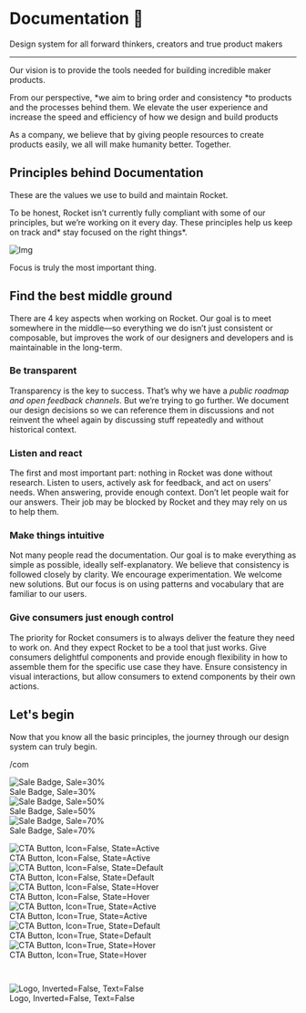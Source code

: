 
# Documentation 🚀

Design system for all forward thinkers, creators and true product makers

---

Our vision is to provide the tools needed for building incredible maker products.

From our perspective, *we aim to bring order and consistency *to products and the processes behind them. We elevate the user experience and increase the speed and efficiency of how we design and build products

As a company, we believe that by giving people resources to create products easily, we all will make humanity better. Together.

## Principles behind Documentation

These are the values we use to build and maintain Rocket.

To be honest, Rocket isn’t currently fully compliant with some of our principles, but we’re working on it every day. These principles help us keep on track and* stay focused on the right things*.

![Img](https://studio-assets.supernova.io/design-systems/14533/9289758a-6300-472a-bbc6-a57098081abf.jpeg?Expires=1990828800&Policy=eyJTdGF0ZW1lbnQiOlt7IlJlc291cmNlIjoiaHR0cHM6Ly9zdHVkaW8tYXNzZXRzLnN1cGVybm92YS5pby9kZXNpZ24tc3lzdGVtcy8xNDUzMy85Mjg5NzU4YS02MzAwLTQ3MmEtYmJjNi1hNTcwOTgwODFhYmYuanBlZyIsIkNvbmRpdGlvbiI6eyJEYXRlTGVzc1RoYW4iOnsiQVdTOkVwb2NoVGltZSI6MTk5MDgyODgwMH19fV19&Signature=E9DL6D-ZtS~4qaH18y5tnHC4gtpQUzZb85NmDFMuezn~MaWHPSumzBv6tXkxGqSgGyKh~9FaYnbfHkcJhU~4F~jdbuY70gbRxUpvnBtyCpz8o0mci-d2A9WoIZ3RGl11izD3c2WMfUaKhSaFlUw8cTGP-9vrqeUi58O2P4zYT9eAeyvOIFzQXgIgljhxiB9mIVU5a4j1vDL8ntJpagEZukKRskOgMrrB4LNQ-nRsvXFF7W5C5EkdoZPZf4jFxcQu2Yj6M9-bqNBXubYMsYYhEXqvqUOAnYVaE59E5PSSe43HKv2gp1ajSJ3ttHtTtCITO8Vyfh1FoTl03Z18ki8iZg__&Key-Pair-Id=APKAJGK34LCCAUR7N6LA)

Focus is truly the most important thing.

## Find the best middle ground

There are 4 key aspects when working on Rocket. Our goal is to meet somewhere in the middle—so everything we do isn’t just consistent or composable, but improves the work of our designers and developers and is maintainable in the long-term.

### Be transparent

Transparency is the key to success. That’s why we have a *public roadmap and open feedback channels*. But we’re trying to go further. We document our design decisions so we can reference them in discussions and not reinvent the wheel again by discussing stuff repeatedly and without historical context.

### Listen and react

The first and most important part: nothing in Rocket was done without research. Listen to users, actively ask for feedback, and act on users’ needs. When answering, provide enough context. Don’t let people wait for our answers. Their job may be blocked by Rocket and they may rely on us to help them.

### Make things intuitive

Not many people read the documentation. Our goal is to make everything as simple as possible, ideally self-explanatory. We believe that consistency is followed closely by clarity. We encourage experimentation. We welcome new solutions. But our focus is on using patterns and vocabulary that are familiar to our users.

### Give consumers just enough control

The priority for Rocket consumers is to always deliver the feature they need to work on. And they expect Rocket to be a tool that just works. Give consumers delightful components and provide enough flexibility in how to assemble them for the specific use case they have. Ensure consistency in visual interactions, but allow consumers to extend components by their own actions.

## Let's begin

Now that you know all the basic principles, the journey through our design system can truly begin.

/com

  
![Sale Badge, Sale=30%](https://studio-assets.supernova.io/design-systems/14533/c75fdf2b-ae7e-455b-b862-a85dc32a54e0.png?Expires=1990828800&Policy=eyJTdGF0ZW1lbnQiOlt7IlJlc291cmNlIjoiaHR0cHM6Ly9zdHVkaW8tYXNzZXRzLnN1cGVybm92YS5pby9kZXNpZ24tc3lzdGVtcy8xNDUzMy9jNzVmZGYyYi1hZTdlLTQ1NWItYjg2Mi1hODVkYzMyYTU0ZTAucG5nIiwiQ29uZGl0aW9uIjp7IkRhdGVMZXNzVGhhbiI6eyJBV1M6RXBvY2hUaW1lIjoxOTkwODI4ODAwfX19XX0_&Signature=Ml-6m9zO6n9m-gWanIAGmjFQ3k7FwIpr01F4xLAK1zlyF53QNgJm6QWBtqQjZYI5vcHWQTJqyXxB65mpsRJ6e8z2gdlkvwOGszek7Ck1R0YCFCejta9KhudI2q7cKqZKZAvnaz~7moer2K32GUS1mgrOdJwC3qeJgAk1H~ZJ3hicryrJS-kxyDAkTpWV4j2gjW8nG3guIVKgYyoAAMXA55dmCogtSSt~j95huWRhz2rJASoHi~C~uREkQXyETAoYfaGTokkhfbtA-SUfeoiIFxV8BRClcp8TxIqW2DvcOfVdOQb5NoKJgPfV41wA2j3ki-cFY8Amy529uc8VbZWhfg__&Key-Pair-Id=APKAJGK34LCCAUR7N6LA)  
Sale Badge, Sale=30%  
![Sale Badge, Sale=50%](https://studio-assets.supernova.io/design-systems/14533/4cf3ccbb-a1ae-42af-b164-3f500da6d5fe.png?Expires=1990828800&Policy=eyJTdGF0ZW1lbnQiOlt7IlJlc291cmNlIjoiaHR0cHM6Ly9zdHVkaW8tYXNzZXRzLnN1cGVybm92YS5pby9kZXNpZ24tc3lzdGVtcy8xNDUzMy80Y2YzY2NiYi1hMWFlLTQyYWYtYjE2NC0zZjUwMGRhNmQ1ZmUucG5nIiwiQ29uZGl0aW9uIjp7IkRhdGVMZXNzVGhhbiI6eyJBV1M6RXBvY2hUaW1lIjoxOTkwODI4ODAwfX19XX0_&Signature=mCSngIxNpuB9a-T-y0cW1mz9n-Y9B5mkg-dOWkIEPepaNGdMg~IRi3Wwk2KJZE6jvAQkKeK6M57l8nHNg9rNdMRkvDxR8qCTKsuYYW0Dh~F4CQTjtLJlR43o15hPcK-HEYTYO0eZnYBW2qIQBvk5lqxNwJW6T~V1SzJpGXkvBNbDjJ2LvW0sWtiGkwqMoxkBjDmNCgFpEBWPGYcvMOo04Pu3mfgViFQkHgjnh-jhn441vg3nNqZhYW6Yjw8QF8N1BW6Xfi7l6aoLYyk2CfA9iqKom~5WRbiLFevj0Zy79qSnigAbnD0ltbJfykMxkpDkFZcgPwFUXp0gdPRk3smwuA__&Key-Pair-Id=APKAJGK34LCCAUR7N6LA)  
Sale Badge, Sale=50%  
![Sale Badge, Sale=70%](https://studio-assets.supernova.io/design-systems/14533/4a8a52ee-f181-44ca-895f-e5031b54d41c.png?Expires=1990828800&Policy=eyJTdGF0ZW1lbnQiOlt7IlJlc291cmNlIjoiaHR0cHM6Ly9zdHVkaW8tYXNzZXRzLnN1cGVybm92YS5pby9kZXNpZ24tc3lzdGVtcy8xNDUzMy80YThhNTJlZS1mMTgxLTQ0Y2EtODk1Zi1lNTAzMWI1NGQ0MWMucG5nIiwiQ29uZGl0aW9uIjp7IkRhdGVMZXNzVGhhbiI6eyJBV1M6RXBvY2hUaW1lIjoxOTkwODI4ODAwfX19XX0_&Signature=dqwF5mSYuPiQUiXR3-WGY0zQdGToIQgreJZMAB3IUttuK2Bt-5kkwo0jQX9IPjAs84F9fDnX0xF64huUUaUlUEutHhBlSjelaPDyCRzzVHMQBMP1xQQfElkfwYPiJ39JvvKYtsvFMMz3qQOOF3rrhPsIFKaM12Bb~5rU3d-qsFoXxhUeHYc9QbhcKMif9YKuZdCjJdUHOE-YJ9gwa1guUXDs3w-mSx6WOclq6ZKdgkz2dCNfUtXR1O0q7gUmKFhM0wiZFsWDXEKLVbDxHOECSBwQWOw36CtnXXaLNp9E6DavHw4VEC65Oz3-S4wOzt3jSmOzVkCcBKnOEd6E7z3izw__&Key-Pair-Id=APKAJGK34LCCAUR7N6LA)  
Sale Badge, Sale=70%  


  
![CTA Button, Icon=False, State=Active](https://studio-assets.supernova.io/design-systems/14533/d4a9935b-15f6-46b1-87ea-921fc4b4fdfa.png?Expires=1990828800&Policy=eyJTdGF0ZW1lbnQiOlt7IlJlc291cmNlIjoiaHR0cHM6Ly9zdHVkaW8tYXNzZXRzLnN1cGVybm92YS5pby9kZXNpZ24tc3lzdGVtcy8xNDUzMy9kNGE5OTM1Yi0xNWY2LTQ2YjEtODdlYS05MjFmYzRiNGZkZmEucG5nIiwiQ29uZGl0aW9uIjp7IkRhdGVMZXNzVGhhbiI6eyJBV1M6RXBvY2hUaW1lIjoxOTkwODI4ODAwfX19XX0_&Signature=HHRhasaAIpysGBwJ6qTUrIUiAcW8PGvaWC7cMNdD0lcUtFVwk~hFBAoTBuKeww1CTse7TXQqbQ3jtFK6tIFCDWYR3inMAsD-U-AQHv9R3q7J-hkRySBlrDD2a~RlmwzaDlE9XI-QRAHBGUKCuR~NXv0QU5IYO42euO-VfwnYEBYuRDr-2jwGfT3xgGnLJjh9j68ovfhaQvKaRhUiOezxBuB~HXM61HzY3A8204oxYvt8VnldhV8SsS0ewRe0VaMaa7s9UD5rJIlsty7NITyIRGtcumFaATNYhTEW6MLAuc-rtRhv~k7O9gLEh79~-CnfGi4CoGQ9xJ0pEmhB340OSg__&Key-Pair-Id=APKAJGK34LCCAUR7N6LA)  
CTA Button, Icon=False, State=Active  
![CTA Button, Icon=False, State=Default](https://studio-assets.supernova.io/design-systems/14533/95dab024-44ff-45ad-8bfb-8376e99ca63e.png?Expires=1990828800&Policy=eyJTdGF0ZW1lbnQiOlt7IlJlc291cmNlIjoiaHR0cHM6Ly9zdHVkaW8tYXNzZXRzLnN1cGVybm92YS5pby9kZXNpZ24tc3lzdGVtcy8xNDUzMy85NWRhYjAyNC00NGZmLTQ1YWQtOGJmYi04Mzc2ZTk5Y2E2M2UucG5nIiwiQ29uZGl0aW9uIjp7IkRhdGVMZXNzVGhhbiI6eyJBV1M6RXBvY2hUaW1lIjoxOTkwODI4ODAwfX19XX0_&Signature=gVi5mmcJyf7Ft2ytw8--WZhVDThXA2XQsCROHaomJlsZnIu4qkcyVln4zYJxdOeLkKXNkYepebNS9s5kwGZVbYyeebb62wCz7yhlfd-mPXU8-zy1fZcj6yM0JisYihYZZBc14UD2Jbo7GqQU9lKIDRazfkZZOZhEsKB-VYZj4js2PdqV~x9kXr-TD2yA9T-~aRav6KqDrqvzo9FLHvDjwCqS8SE5BSnyjf42iLolxc1Vjbx2WwIM1PsaONHx9SMKBAhToSF81haGM8xTNGH55MQGjuq85a5wHkdo3Ld~U-jl~NN2aRzS9UXM-aYCQg6-xnvNT1MSEVGM~9WzowZ1hg__&Key-Pair-Id=APKAJGK34LCCAUR7N6LA)  
CTA Button, Icon=False, State=Default  
![CTA Button, Icon=False, State=Hover](https://studio-assets.supernova.io/design-systems/14533/ff61bd5a-8131-48cc-8de2-d6bdab8ad4d7.png?Expires=1990828800&Policy=eyJTdGF0ZW1lbnQiOlt7IlJlc291cmNlIjoiaHR0cHM6Ly9zdHVkaW8tYXNzZXRzLnN1cGVybm92YS5pby9kZXNpZ24tc3lzdGVtcy8xNDUzMy9mZjYxYmQ1YS04MTMxLTQ4Y2MtOGRlMi1kNmJkYWI4YWQ0ZDcucG5nIiwiQ29uZGl0aW9uIjp7IkRhdGVMZXNzVGhhbiI6eyJBV1M6RXBvY2hUaW1lIjoxOTkwODI4ODAwfX19XX0_&Signature=AxHkHhfpg517nA20PIjBHsKPe63lc-E5xEdJ5yFCzRRfWVhb6ujNzGiTTTkkrywaH9kLLRWSGiH-BXbUYwX~A~4UjOpEtf3qQVlYfnfLTDaQm~nUHgi-uuyuO34tS0KpHllEHl5~vpFKkUEJdfBMFCAfsPWbgxPJvq-1~HmY8-X9Ipyns3XL4V7Mo4o4pcXv5BGv6hLN1PN~srtrvNDExEz1hSW5i1J8MReQjQzQI1oRYN-oJ75egeB0E3iFvPKqTgqItEZlrsCk86wpimwTyLT5-SNasG4QdzzdipgrpEUwEOHOHCrAFYeQrIRuGH4bJczlMMGoSwAtGV5Acyry-A__&Key-Pair-Id=APKAJGK34LCCAUR7N6LA)  
CTA Button, Icon=False, State=Hover  
![CTA Button, Icon=True, State=Active](https://studio-assets.supernova.io/design-systems/14533/10b2c127-8069-474e-acc1-6943f8234208.png?Expires=1990828800&Policy=eyJTdGF0ZW1lbnQiOlt7IlJlc291cmNlIjoiaHR0cHM6Ly9zdHVkaW8tYXNzZXRzLnN1cGVybm92YS5pby9kZXNpZ24tc3lzdGVtcy8xNDUzMy8xMGIyYzEyNy04MDY5LTQ3NGUtYWNjMS02OTQzZjgyMzQyMDgucG5nIiwiQ29uZGl0aW9uIjp7IkRhdGVMZXNzVGhhbiI6eyJBV1M6RXBvY2hUaW1lIjoxOTkwODI4ODAwfX19XX0_&Signature=BnLdM8yTDs0uwz1wPGaq4Ylzv41woD5NiURsVr8yy25Y9EPsp~Sx2L1UPEcuH8-gbboei2EJlqAGBLxNjUZbc6uIkUYRylALR2Wf4AoSD-WklQDWS~yblKq6aNIPr~fQKltSCuMC-g06h-u8urxCumBWM0NnTdS3jOiX40uHutv9~XrD1AeYd9V0~JaSkyP4cAfBmBolV~Apv-tgwGjXntHXf5B6vTW9hsgeEWc8VD6cTh4fRw8vyO1zN0N32yHa-18Aw2TEcQ2NjVIkoFD8GRTgsmp1dBpWgOrz5cmgNZ7cr~SJYsxa4~8YwkyKOvFW3IOUi-Bj1gj33HGx6GuaWw__&Key-Pair-Id=APKAJGK34LCCAUR7N6LA)  
CTA Button, Icon=True, State=Active  
![CTA Button, Icon=True, State=Default](https://studio-assets.supernova.io/design-systems/14533/f2dff4e2-f454-4691-b5f6-87ca2585fb5b.png?Expires=1990828800&Policy=eyJTdGF0ZW1lbnQiOlt7IlJlc291cmNlIjoiaHR0cHM6Ly9zdHVkaW8tYXNzZXRzLnN1cGVybm92YS5pby9kZXNpZ24tc3lzdGVtcy8xNDUzMy9mMmRmZjRlMi1mNDU0LTQ2OTEtYjVmNi04N2NhMjU4NWZiNWIucG5nIiwiQ29uZGl0aW9uIjp7IkRhdGVMZXNzVGhhbiI6eyJBV1M6RXBvY2hUaW1lIjoxOTkwODI4ODAwfX19XX0_&Signature=S533hLbz-h4VIfmSon1PxpebQQP6AmPpAKqzHO14EiKRdEjuKqnCtqergj0i76EfnfE4HXQ-efGxcJiR-Kf4iBapETPt3mvxLvNklIVX0m5eI36nrvw6y3Qx1wzOggWSAxrgDC1HwZuo9WMK65t-UBT7-833eyB5xMTDti~ojGv4KAWBOHuu680pzWGXA3qZ0tzv2DKCzkgMXjDNIAXTzU3HBEYoxYpXlnwzj6SZl1AmfEqGy5Vmy2qGtBjdkVGBoELJLPN9trqrYQgPA11EbdKX6fHJwUk9OBe1ZjPBT6jacmMvhpRjEvni0SLFpeIziEgca8TTxqdL6-h0dfx~sQ__&Key-Pair-Id=APKAJGK34LCCAUR7N6LA)  
CTA Button, Icon=True, State=Default  
![CTA Button, Icon=True, State=Hover](https://studio-assets.supernova.io/design-systems/14533/1d1513ed-07ed-4e2f-a7cb-8526bae805e7.png?Expires=1990828800&Policy=eyJTdGF0ZW1lbnQiOlt7IlJlc291cmNlIjoiaHR0cHM6Ly9zdHVkaW8tYXNzZXRzLnN1cGVybm92YS5pby9kZXNpZ24tc3lzdGVtcy8xNDUzMy8xZDE1MTNlZC0wN2VkLTRlMmYtYTdjYi04NTI2YmFlODA1ZTcucG5nIiwiQ29uZGl0aW9uIjp7IkRhdGVMZXNzVGhhbiI6eyJBV1M6RXBvY2hUaW1lIjoxOTkwODI4ODAwfX19XX0_&Signature=VumiTT7563a3OUDPWWVRbboI72JPjColpCHIxW6bHR~OdIEbB8rk9MfOqrgjY9ALfS-A6CB6g4xW7zGTNhoZD0UAxU5LFZWnk6LKdYESJSZZY36-CuVXQzzQgKh1ta9yFt~YrfY8WC3Vai6h9zze1bTtaGprcrTG9~g7~KpPVwaQ-VZuoxx1Kr~JYhziWcwzg7xzn1LD4tpqOrn10JeLLMXgLt0I0UZoUS2jYWX8meb3TB~PeFleJVHSOTKJrwNkaBJ3AWpXWOlJL3WS7Vh1MriOIHwnkCQKg4~VH9iSItM6HPk5Z9mvoXHGnBWJJrVMetOW81eSaejIWM8dM5eiZA__&Key-Pair-Id=APKAJGK34LCCAUR7N6LA)  
CTA Button, Icon=True, State=Hover  


```javascript  
  
```

  
![Logo, Inverted=False, Text=False](https://studio-assets.supernova.io/design-systems/14533/6284a9e1-8046-4780-abce-d8fd169ae5ab.png?Expires=1990828800&Policy=eyJTdGF0ZW1lbnQiOlt7IlJlc291cmNlIjoiaHR0cHM6Ly9zdHVkaW8tYXNzZXRzLnN1cGVybm92YS5pby9kZXNpZ24tc3lzdGVtcy8xNDUzMy82Mjg0YTllMS04MDQ2LTQ3ODAtYWJjZS1kOGZkMTY5YWU1YWIucG5nIiwiQ29uZGl0aW9uIjp7IkRhdGVMZXNzVGhhbiI6eyJBV1M6RXBvY2hUaW1lIjoxOTkwODI4ODAwfX19XX0_&Signature=Bz3AdpkfNNsv6K-RefiWdmiA6Xk43r1KwwWRW13WGpS4bfBJWhe7AFeRsafIT1ZXNZp8pc-QAbHYVv1PFIrdENfSwDCNCJMrCsHF4WiatxzhTBuZ9fdNFdeExpyNGOnzvaqUP1dGd2Hd4WI4OD1l9EBYxdZtB-j3k-0j~YE36Akc57blmH4a76ttOeXVH-3vHsd9cgV-2zR9wfyaKsxsxCo-rQs8k~xhccB7NJ1UNuSQ6REaqHzJFzUrtYoT5z~dsN5ovrEo~SLUMpMrg59mDjvFoHEesLmEThapEa8UR-DqQfQyjCj-XPndhYK3vu3CJnTW1uok8EvZKW2DAWbSwA__&Key-Pair-Id=APKAJGK34LCCAUR7N6LA)  
Logo, Inverted=False, Text=False  


  
  
